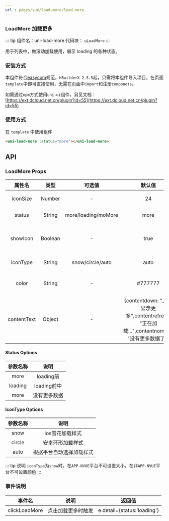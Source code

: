 ```yaml
---
url : pages/vue/load-more/load-more
---
```


### LoadMore 加载更多
::: tip 组件名：uni-load-more
代码块： `uLoadMore`
:::

用于列表中，做滚动加载使用，展示 loading 的各种状态。

### 安装方式

本组件符合[easycom](https://uniapp.dcloud.io/collocation/pages?id=easycom)规范，`HBuilderX 2.5.5`起，只需将本组件导入项目，在页面`template`中即可直接使用，无需在页面中`import`和注册`componets`。

如需通过`npm`方式使用`uni-ui`组件，另见文档：[https://ext.dcloud.net.cn/plugin?id=55](https://ext.dcloud.net.cn/plugin?id=55)

### 使用方式

在 ``template`` 中使用组件

```html
<uni-load-more :status="more"></uni-load-more>
```

## API

### LoadMore Props

|属性名			|类型		|	可选值											|默认值	|说明	|
|:-:				|:-:		|:-:												|:-:		|:-:														|
|iconSize		|Number	|-													|24			|指定图标大小			|
|status			|String	|more/loading/moMore				|more		|loading 的状态		|
|showIcon		|Boolean|-													|true		|是否显示 loading 图标				|
|iconType		|String	|snow/circle/auto						|auto		|指定图标样式|
|color			|String	|-													|#777777	|图标和文字颜色		|
|contentText|Object|-	|{contentdown: "上拉显示更多",contentrefresh: "正在加载...",contentnomore: "没有更多数据了"}|各状态文字说明	|


#### Status Options
|参数名称	|说明				|
|:-:		|:-:				|
|more		|loading前		|
|loading|loading前中	|
|more		|没有更多数据	|

#### IconType Options
|参数名称	|说明									|
|:-:		|:-:									|
|snow		|ios雪花加载样式				|
|circle	|安卓环形加载样式				|
|auto		|根据平台自动选择加载样式	|




::: tip 说明
`iconType`为`snow`时，在`APP-NVUE`平台不可设置大小，在非`APP-NVUE`平台不可设置颜色
:::


### 事件说明

|事件名					|说明				|返回值						|
|:-:						|:-:				|:-:						|
|clickLoadMore	|点击加载更多时触发	|e.detail={status:'loading'}|

